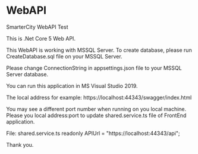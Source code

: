 # WebAPI
SmarterCity WebAPI Test

This is .Net Core 5 Web API.

This WebAPI is working with MSSQL Server. 
To create database, please run CreateDatabase.sql file on your MSSQL Server.

Please change ConnectionString in appsettings.json file to your MSSQL Server database.

You can run this application in MS Visual Studio 2019. 

The local address for example: https://localhost:44343/swagger/index.html

You may see a different port number when running on you local machine.
Please you local address:port to update shared.service.ts file of FrontEnd application.

File: shared.service.ts 
readonly APIUrl = "https://localhost:44343/api";

Thank you.

